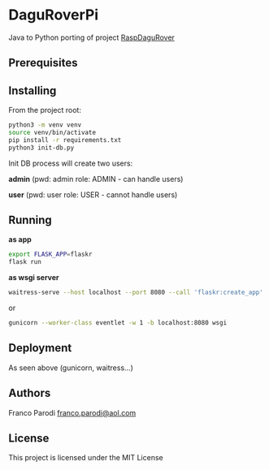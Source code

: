 # DaguRoverPi

Java to Python porting of project [RaspDaguRover](https://github.com/francoparodi/RaspiDaguRover) 

## Prerequisites

## Installing

From the project root:
```sh
python3 -m venv venv
source venv/bin/activate
pip install -r requirements.txt
python3 init-db.py
```
Init DB process will create two users:

**admin** (pwd: admin role: ADMIN - can handle users)

**user** (pwd: user role: USER - cannot handle users)

## Running

__as app__

```sh
export FLASK_APP=flaskr
flask run
```

__as wsgi server__

```sh
waitress-serve --host localhost --port 8080 --call 'flaskr:create_app'
```
or
```sh
gunicorn --worker-class eventlet -w 1 -b localhost:8080 wsgi
```

## Deployment

As seen above (gunicorn, waitress...)

## Authors 

Franco Parodi <franco.parodi@aol.com>

## License

This project is licensed under the MIT License